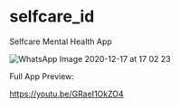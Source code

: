 # selfcare_id

Selfcare Mental Health App

![WhatsApp Image 2020-12-17 at 17 02 23](https://user-images.githubusercontent.com/58694414/168759106-fa3d2786-fd08-4999-be18-b6e2179387d9.jpeg)

Full App Preview:

https://youtu.be/GRaeI1OkZO4
